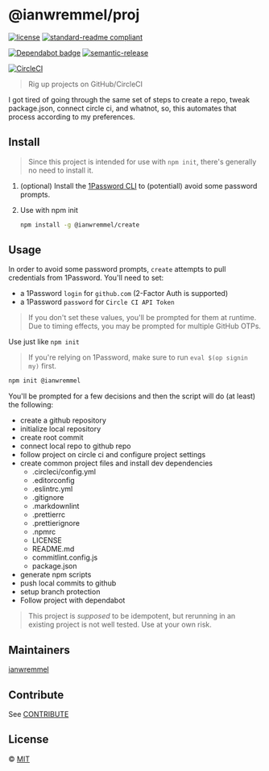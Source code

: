 # @ianwremmel/proj

[![license](https://img.shields.io/github/license/ianwremmel/proj.svg)](https://github.com/ianwremmel/proj/blob/master/LICENSE)
[![standard-readme compliant](https://img.shields.io/badge/readme%20style-standard-brightgreen.svg?style=flat-square)](https://github.com/RichardLitt/standard-readme)

[![Dependabot badge](https://img.shields.io/badge/Dependabot-active-brightgreen.svg)](https://dependabot.com/)
[![semantic-release](https://img.shields.io/badge/%20%20%F0%9F%93%A6%F0%9F%9A%80-semantic--release-e10079.svg)](https://github.com/semantic-release/semantic-release)

[![CircleCI](https://circleci.com/gh/ianwremmel/proj.svg?style=svg)](https://circleci.com/gh/ianwremmel/proj)

> Rig up projects on GitHub/CircleCI

I got tired of going through the same set of steps to create a repo, tweak
package.json, connect circle ci, and whatnot, so, this automates that process
according to my preferences.

## Install

> Since this project is intended for use with `npm init`, there's generally no
> need to install it.

1. (optional) Install the
   [1Password CLI](https://1password.com/downloads/command-line/) to
   (potentiall) avoid some password prompts.
1. Use with npm init

    ```bash
    npm install -g @ianwremmel/create
    ```

## Usage

In order to avoid some password prompts, `create` attempts to pull credentials
from 1Password. You'll need to set:

-   a 1Password `login` for `github.com` (2-Factor Auth is supported)
-   a 1Password `password` for `Circle CI API Token`

> If you don't set these values, you'll be prompted for them at runtime. Due to
> timing effects, you may be prompted for multiple GitHub OTPs.

Use just like `npm init`

> If you're relying on 1Password, make sure to run `eval $(op signin my)` first.

```bash
npm init @ianwremmel
```

You'll be prompted for a few decisions and then the script will do (at least)
the following:

-   create a github repository
-   initialize local repository
-   create root commit
-   connect local repo to github repo
-   follow project on circle ci and configure project settings
-   create common project files and install dev dependencies
    -   .circleci/config.yml
    -   .editorconfig
    -   .eslintrc.yml
    -   .gitignore
    -   .markdownlint
    -   .prettierrc
    -   .prettierignore
    -   .npmrc
    -   LICENSE
    -   README.md
    -   commitlint.config.js
    -   package.json
-   generate npm scripts
-   push local commits to github
-   setup branch protection
-   Follow project with dependabot

> This project is _supposed_ to be idempotent, but rerunning in an existing
> project is not well tested. Use at your own risk.

## Maintainers

[ianwremmel](https://github.com/ianwremmel)

## Contribute

See [CONTRIBUTE](CONTRIBUTE.md)

## License

&copy; [MIT](LICENSE)
